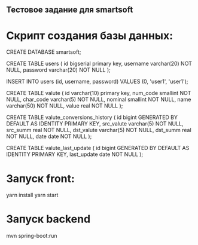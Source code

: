 ## Тестовое задание для smartsoft

# Скрипт создания базы данных:

CREATE DATABASE smartsoft;

CREATE TABLE users (
    id bigserial primary key,
    username varchar(20) NOT NULL,
    password varchar(20) NOT NULL
);

INSERT INTO users (id, username, password) VALUES (0, 'user1', 'user1');

CREATE TABLE valute (
    id varchar(10) primary key,
    num_code smallint NOT NULL,
    char_code varchar(5) NOT NULL,
    nominal smallint NOT NULL,
    name varchar(50) NOT NULL,
    value real NOT NULL
);

CREATE TABLE valute_conversions_history (
    id bigint GENERATED BY DEFAULT AS IDENTITY PRIMARY KEY,
    src_valute varchar(5) NOT NULL,
    src_summ real NOT NULL,
    dst_valute varchar(5) NOT NULL,
    dst_summ real NOT NULL,
    date date NOT NULL
);

CREATE TABLE valute_last_update (
    id bigint GENERATED BY DEFAULT AS IDENTITY PRIMARY KEY,
    last_update date NOT NULL
);

# Запуск front:

yarn install
yarn start

# Запуск backend

mvn spring-boot:run

